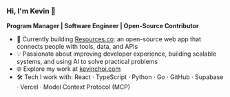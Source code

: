 ### Hi, I'm Kevin 👋  
**Program Manager | Software Engineer | Open-Source Contributor**

- 🔭 Currently building [Resources.co](https://resources.co): an open-source web app that connects people with tools, data, and APIs  
- 💡 Passionate about improving developer experience, building scalable systems, and using AI to solve practical problems  
- 🌐 Explore my work at [kevinchoi.com](https://www.kevinchoi.com/)  
- 🛠 Tech I work with: React · TypeScript · Python · Go · GitHub · Supabase · Vercel · Model Context Protocol (MCP) 
